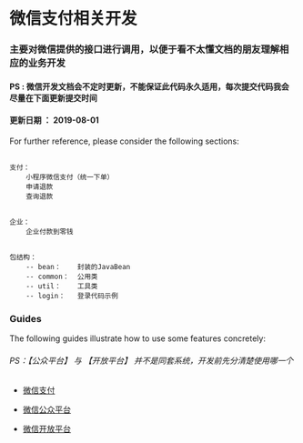 # 微信支付相关开发

### 主要对微信提供的接口进行调用，以便于看不太懂文档的朋友理解相应的业务开发


#### PS : 微信开发文档会不定时更新，不能保证此代码永久适用，每次提交代码我会尽量在下面更新提交时间
#### 更新日期 ： 2019-08-01


For further reference, please consider the following sections:
```

支付：
    小程序微信支付（统一下单）
    申请退款
    查询退款
    

企业：
    企业付款到零钱
    
    
包结构：
    -- bean：    封装的JavaBean
    -- common：  公用类
    -- util：    工具类
    -- login：   登录代码示例

```

### Guides
The following guides illustrate how to use some features concretely:

###### PS：【公众平台】 与 【开放平台】 并不是同套系统，开发前先分清楚使用哪一个

* [微信支付](https://pay.weixin.qq.com/wiki/doc/api/index.html)

* [微信公众平台](https://mp.weixin.qq.com/wiki)

* [微信开放平台](https://open.weixin.qq.com/)

